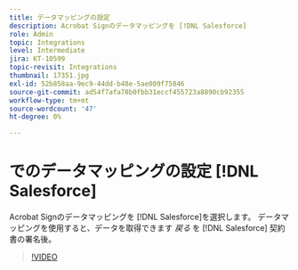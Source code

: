 ```yaml
---
title: データマッピングの設定
description: Acrobat Signのデータマッピングを [!DNL Salesforce]
role: Admin
topic: Integrations
level: Intermediate
jira: KT-10599
topic-revisit: Integrations
thumbnail: 17351.jpg
exl-id: 52b858aa-9ec9-44dd-b48e-5ae009f75846
source-git-commit: ad54f7afa78b0fbb31eccf455723a8890cb92355
workflow-type: tm+mt
source-wordcount: '47'
ht-degree: 0%

---
```


# でのデータマッピングの設定 [!DNL Salesforce]

Acrobat Signのデータマッピングを [!DNL Salesforce]を選択します。 データマッピングを使用すると、データを取得できます _戻る_ を [!DNL Salesforce] 契約書の署名後。

>[!VIDEO](https://video.tv.adobe.com/v/3409073?quality=12&learn=on&hidetitle=true)
